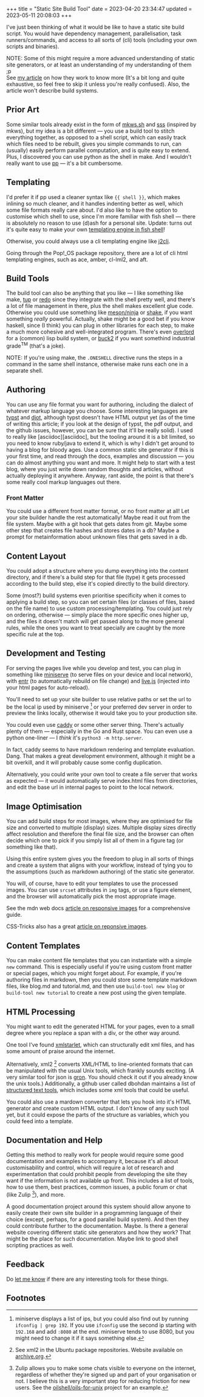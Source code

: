 +++
title = "Static Site Build Tool"
date = 2023-04-20 23:34:47
updated = 2023-05-11 20:08:03
+++

I've just been thinking of what it would be like
to have a static site build script.
You would have
dependency management,
parallelisation,
task runners/commands,
and access to all sorts of (cli) tools
(including your own scripts and binaries).

NOTE: Some of this might require
a more advanced understanding of static site generators,
or at least an understanding of my understanding of them ;p \
See [my article](@/how-ssgs-work.md) on how they work to know more
(It's a bit long and quite exhaustive,
so feel free to skip it unless you're really confused).
Also, the article won't describe build systems.

## Prior Art

Some similar tools already exist
in the form of [mkws.sh][mkws]
and [sss][sss] (inspired by mkws), 
but my idea is a bit different —
you use a build tool to stitch everything together,
as opposed to a shell script,
which can easily track which files need to be rebuilt,
gives you simple commands to run,
can (usually) easily perform parallel computation,
and is quite easy to extend.
Plus, I discovered you can use python as the shell in make.
And I wouldn't really want to use [pp][pp] —
it's a bit cumbersome.

## Templating

I'd prefer it if pp used a cleaner syntax like `{{ shell }}`,
which makes inlining so much cleaner,
and it handles indenting better as well,
which some file formats really care about.
I'd also like to have the option to customise which shell to use,
since I'm more familiar with fish shell —
there is absolutely no reason to use (d)ash for a personal site.
Update: turns out it's quite easy to make your own
[templating engine in fish shell](@/shell-templating.md)!

Otherwise, you could always use
a cli templating engine like [j2cli][jinja-cli].

Going through the Pop!_OS package repository,
there are a lot of cli html templating engines,
such as ace, amber, cl-lml2, and aft.


## Build Tools

The build tool can also be anything that you like —
I like something like make, [tup][tup] or [redo][redo]
since they integrate with the shell pretty well,
and there's a lot of file management in there,
plus the shell makes excellent glue code.
Otherwise you could use something like
[meson/ninja][meson] or [shake][shake],
if you want something _really_ powerful.
Actually, shake might be a good bet if you know haskell,
since (I think) you can plug in other libraries for each step,
to make a much more cohesive and well-integrated program.
There's even [overlord][overlord] for a (common) lisp build system,
or [buck2][buck2] if you want somethind industrial grade<sup>TM</sup>
(that's a joke).

NOTE: If you're using make,
the `.ONESHELL` directive runs the steps in a command
in the same shell instance,
otherwise make runs each one in a separate shell.

## Authoring

You can use any file format you want for authoring,
including the dialect of whatever markup language you choose.
Some interesting languages are [typst][typst] and [djot][djot],
although typst doesn't have HTML output yet
(as of the time of writing this article;
if you look at the design of typst, the pdf output,
and the github issues, however,
you can be sure that it'll be really solid).
I used to really like [asciidoc][asciidoc],
but the tooling around it is a bit limited,
so you need to know ruby/java to extend it,
which is why I didn't get around to having a blog for bloody ages.
Use a common static site generator if this is your first time,
and read through the docs, examples and discussion —
you can do almost anything you want and more.
It might help to start with a test blog,
where you just write down random thoughts and articles,
without actually deploying it anywhere.
Anyway, rant aside, the point is that
there's some really cool markup languages out there.

### Front Matter

You could use a different front matter format,
or no front matter at all!
Let your site builder handle the rest automatically!
Maybe read it out from the file system.
Maybe with a git hook that gets dates from git.
Maybe some other step that creates file hashes
and stores dates in a db?
Maybe a prompt for metainformation about unknown files
that gets saved in a db.

## Content Layout

You could adopt a structure where
you dump everything into the content directory,
and if there's a build step for that file (type)
it gets processed according to the build step,
else it's copied directly to the build directory.

Some (most?) build systems even prioritise specificity
when it comes to applying a build step,
so you can set certain files
(or classes of files, based on the file name)
to use custom processing/templating.
You could just rely on ordering, otherwise —
simply place the more specific ones higher up,
and the files it doesn't match will get passed along
to the more general rules,
while the ones you want to treat specially
are caught by the more specific rule at the top.

## Development and Testing

For serving the pages live while you develop and test,
you can plug in something like [miniserve][miniserve]
(to serve files on your device and local network),
with [entr][entr] (to automatically rebuild on file change)
and [live.js](https://livejs.com)
(injected into your html pages for auto-reload).

You'll need to set up your site builder
to use relative paths
or set the url to be the local ip
used by miniserve [^mini-ip] or your preferred dev server
in order to preview the links locally,
otherwise it would take you to your production site.

You could even use [caddy][caddy]
or some other server thing.
There's actually plenty of them —
especially in the Go and Rust space.
You can even use a python one-liner —
I _think_ it's `python3 -m http.server`.

In fact, caddy seems to have markdown rendering
and template evaluation.
Dang.
That makes a great development environment,
although it might be a bit overkill,
and it will probably cause some config duplication.

Alternatively, you could write your own tool to
create a file server that works as expected —
it would automatically serve index.html files from directories,
and edit the base url in internal pages
to point to the local network.

## Image Optimisation

You can add build steps for most images,
where they are optimised for file size
and converted to multiple (display) sizes.
Multiple display sizes directly affect resolution
and therefore the final file size,
and the browser can often decide which one to pick
if you simply list all of them in a figure tag
(or something like that).

Using this entire system gives you the freedom
to plug in all sorts of things
and create a system that aligns with your workflow,
instead of tying you to the assumptions
(such as markdown authoring)
of the static site generator.

You will, of course, have to edit your templates
to use the processed images.
You can use `srcset` attributes in `img` tags,
or use a figure element,
and the browser will automatically pick
the most appropriate image.

See the mdn web docs
[article on responsive images](https://developer.mozilla.org/en-US/docs/Learn/HTML/Multimedia_and_embedding/Responsive_images)
for a comprehensive guide.

CSS-Tricks also has a great
[article on reponsive images](https://css-tricks.com/a-guide-to-the-responsive-images-syntax-in-html/#using-srcset).

## Content Templates

You can make content file templates
that you can instantiate with a simple `new` command.
This is especially useful
if you're using custom front matter or special pages,
which you might forget about.
For example, if you're authoring files in markdown,
then you could store some template markdown files,
like blog.md and tutorial.md,
and then use `build-tool new blog`
or `build-tool new tutorial`
to create a new post using the given template.

## HTML Processing

You might want to edit the generated HTML for your pages,
even to a small degree where you replace a span with a div,
or the other way around.

One tool I've found [xmlstarlet][xmlstar],
which can structurally edit xml files,
and has some amount of praise around the internet.

Alternatively, xml2 [^xml2] converts XML/HTML to line-oriented formats
that can be manipulated with the usual Unix tools,
which frankly sounds exciting.
(A very similar tool for json is [gron](https://github.com/tomnomnom/gron).
You should check it out if you already know the unix tools.)
Additionally, a github user called dbohdan maintains a list of
[structured text tools](https://github.com/dbohdan/structured-text-tools#xml-html),
which includes some xml tools that could be useful.

You could also use a mardown converter
that lets you hook into it's HTML generator
and create custom HTML output.
I don't know of any such tool yet,
but it could expose the parts of the structure as variables,
which you could feed into a template.

## Documentation and Help

Getting this method to really work for people
would require some good documentation and examples to accompany it,
because it's all about customisability and control,
which will require a lot of research and experimentation
that could prohibit people from developing the site they want
if the information is not available up front.
This includes
a list of tools,
how to use them,
best practices,
common issues,
a public forum or chat (like Zulip [^zulip]),
and more.

A good documentation project around this system
should allow anyone to easily create their own site builder
in a programming language of their choice
(except, perhaps, for a good parallel build system).
And then they could contribute further to the documentation.
Maybe.
Is there a general website
covering different static site generators
and how they work?
That might be the place for such documentation.
Maybe link to good shell scripting practices as well.

## Feedback

Do [let me know](@/contact.md) if there are any
interesting tools for these things.

## Footnotes

[^mini-ip]: miniserve displays a list of ips,
but you could also find out by running
`ifconfig | grep 192`.
If you use `ifconfig` use the second ip
starting with `192.168` and add `:8080` at the end.
miniserve tends to use 8080,
but you might need to change it if it says something else.

[^xml2]: See xml2 in the Ubuntu package repositories.
Website available on [archive.org](web.archive.org/web/20160719191401/http://ofb.net/~egnor/xml2).

[^zulip]: Zulip allows you to make some chats
visible to everyone on the internet,
regardless of whether they're signed up
and part of your organisation or not.
I believe this is a very important step for
reducing friction for new users.
See the [oilshell/oils-for-unix](https://oilshell.org) project
for an example.

[mkws]: https://mkws.sh
[sss]: https://github.com/kmaasrud/sss
[pp]: https://adi.onl/pp.html
[tup]: https://gittup.org/tup/
[redo]: the-apenwarr-link
[meson]: https://mesonbuild.com
[shake]: https://shakebuild.com
[overlord]: https://github.com/ruricolist/overlord
[buck2]: https://buck2.build/
[jinja-cli]: https://github.com/kolypto/j2cli
[caddy]: https://caddyserver.com/
[miniserve]: https://github.com/svenstaro/miniserve
[entr]: https://eradman.com/entrproject
[typst]: https://typst.app
[djot]: https://github.com/jgm/djot
[xmlstar]: http://xmlstar.sourceforge.net
